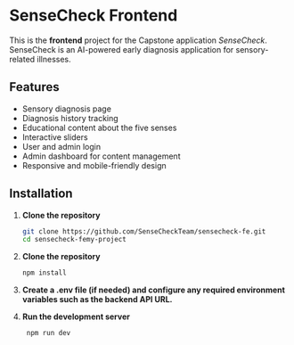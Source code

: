 
# SenseCheck Frontend

This is the **frontend** project for the Capstone application *SenseCheck*. SenseCheck is an AI-powered early diagnosis application for sensory-related illnesses.



## Features

- Sensory diagnosis page
- Diagnosis history tracking
- Educational content about the five senses
- Interactive sliders
- User and admin login
- Admin dashboard for content management
- Responsive and mobile-friendly design



## Installation

1. **Clone the repository**
   ```bash
   git clone https://github.com/SenseCheckTeam/sensecheck-fe.git
   cd sensecheck-femy-project

2. **Clone the repository**
   ```bash
   npm install

3. **Create a .env file (if needed) and configure any required environment variables such as the backend API URL.**

4. **Run the development server**
   ```bash
    npm run dev


